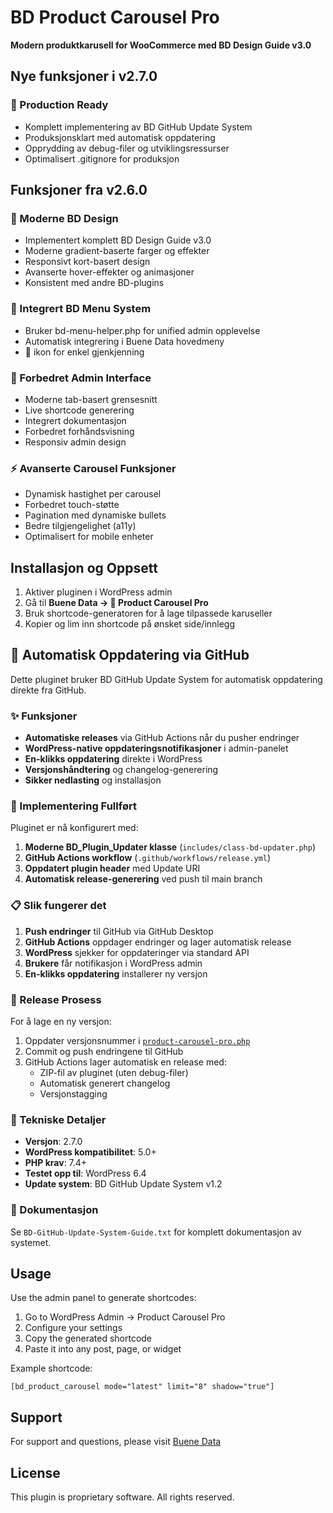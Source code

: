 # BD Product Carousel Pro

**Modern produktkarusell for WooCommerce med BD Design Guide v3.0**

## Nye funksjoner i v2.7.0

### 🚀 Production Ready
- Komplett implementering av BD GitHub Update System
- Produksjonsklart med automatisk oppdatering
- Opprydding av debug-filer og utviklingsressurser
- Optimalisert .gitignore for produksjon

## Funksjoner fra v2.6.0

### 🎨 Moderne BD Design
- Implementert komplett BD Design Guide v3.0
- Moderne gradient-baserte farger og effekter
- Responsivt kort-basert design
- Avanserte hover-effekter og animasjoner
- Konsistent med andre BD-plugins

### 🔧 Integrert BD Menu System
- Bruker bd-menu-helper.php for unified admin opplevelse
- Automatisk integrering i Buene Data hovedmeny
- 🎠 ikon for enkel gjenkjenning

### 📱 Forbedret Admin Interface
- Moderne tab-basert grensesnitt
- Live shortcode generering
- Integrert dokumentasjon
- Forbedret forhåndsvisning
- Responsiv admin design

### ⚡ Avanserte Carousel Funksjoner
- Dynamisk hastighet per carousel
- Forbedret touch-støtte
- Pagination med dynamiske bullets
- Bedre tilgjengelighet (a11y)
- Optimalisert for mobile enheter

## Installasjon og Oppsett

1. Aktiver pluginen i WordPress admin
2. Gå til **Buene Data → 🎠 Product Carousel Pro**
3. Bruk shortcode-generatoren for å lage tilpassede karuseller
4. Kopier og lim inn shortcode på ønsket side/innlegg

## 🚀 Automatisk Oppdatering via GitHub

Dette pluginet bruker BD GitHub Update System for automatisk oppdatering direkte fra GitHub.

### ✨ Funksjoner
- **Automatiske releases** via GitHub Actions når du pusher endringer
- **WordPress-native oppdateringsnotifikasjoner** i admin-panelet
- **En-klikks oppdatering** direkte i WordPress
- **Versjonshåndtering** og changelog-generering
- **Sikker nedlasting** og installasjon

### 🔧 Implementering Fullført

Pluginet er nå konfigurert med:

1. **Moderne BD_Plugin_Updater klasse** (`includes/class-bd-updater.php`)
2. **GitHub Actions workflow** (`.github/workflows/release.yml`)
3. **Oppdatert plugin header** med Update URI
4. **Automatisk release-generering** ved push til main branch

### 📋 Slik fungerer det

1. **Push endringer** til GitHub via GitHub Desktop
2. **GitHub Actions** oppdager endringer og lager automatisk release
3. **WordPress** sjekker for oppdateringer via standard API
4. **Brukere** får notifikasjon i WordPress admin
5. **En-klikks oppdatering** installerer ny versjon

### 🔄 Release Prosess

For å lage en ny versjon:

1. Oppdater versjonsnummer i [`product-carousel-pro.php`](product-carousel-pro.php:5)
2. Commit og push endringene til GitHub
3. GitHub Actions lager automatisk en release med:
   - ZIP-fil av pluginet (uten debug-filer)
   - Automatisk generert changelog
   - Versjonstagging

### 🔧 Tekniske Detaljer

- **Versjon**: 2.7.0
- **WordPress kompatibilitet**: 5.0+
- **PHP krav**: 7.4+
- **Testet opp til**: WordPress 6.4
- **Update system**: BD GitHub Update System v1.2

### 📖 Dokumentasjon

Se `BD-GitHub-Update-System-Guide.txt` for komplett dokumentasjon av systemet.

## Usage

Use the admin panel to generate shortcodes:

1. Go to WordPress Admin → Product Carousel Pro
2. Configure your settings
3. Copy the generated shortcode
4. Paste it into any post, page, or widget

Example shortcode:
```
[bd_product_carousel mode="latest" limit="8" shadow="true"]
```

## Support

For support and questions, please visit [Buene Data](https://buenedata.no)

## License

This plugin is proprietary software. All rights reserved.
